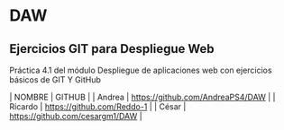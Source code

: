 # DAW
Ejercicios GIT para Despliegue Web
-------------------------------------
 Práctica 4.1 del módulo Despliegue de aplicaciones web con ejercicios básicos de GIT Y GitHub

| NOMBRE    | GITHUB                            |
| Andrea    | https://github.com/AndreaPS4/DAW  |
| Ricardo   | https://github.com/Reddo-1        |
| César     | https://github.com/cesargm1/DAW   |
